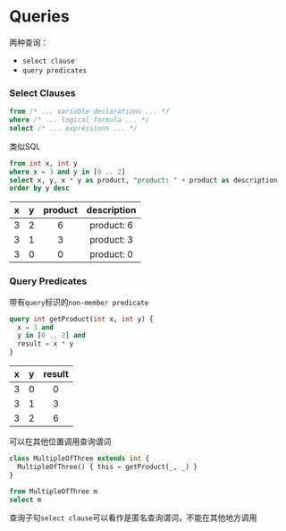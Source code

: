 # Queries

两种查询：

* `select clause`
* `query predicates`

### Select Clauses

```sql
from /* ... variable declarations ... */
where /* ... logical formula ... */
select /* ... expressions ... */
```

类似SQL

```sql
from int x, int y
where x = 3 and y in [0 .. 2]
select x, y, x * y as product, "product: " + product as description
order by y desc
```

|  x   |  y   | product | description |
| :--: | :--: | :-----: | :---------: |
|  3   |  2   |    6    | product: 6  |
|  3   |  1   |    3    | product: 3  |
|  3   |  0   |    0    | product: 0  |

### Query Predicates

带有`query`标识的`non-member predicate`

```sql
query int getProduct(int x, int y) {
  x = 3 and
  y in [0 .. 2] and
  result = x * y
}
```

|  x   |  y   | result |
| :--: | :--: | :----: |
|  3   |  0   |   0    |
|  3   |  1   |   3    |
|  3   |  2   |   6    |

可以在其他位置调用查询谓词

```sql
class MultipleOfThree extends int {
  MultipleOfThree() { this = getProduct(_, _) }
}

from MultipleOfThree m
select m
```

查询子句`select clause`可以看作是匿名查询谓词，不能在其他地方调用
